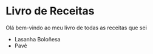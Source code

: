# Livro de Receitas 

Olá bem-vindo ao meu livro de todas as receitas que sei

- Lasanha Boloñesa
- Pavê
